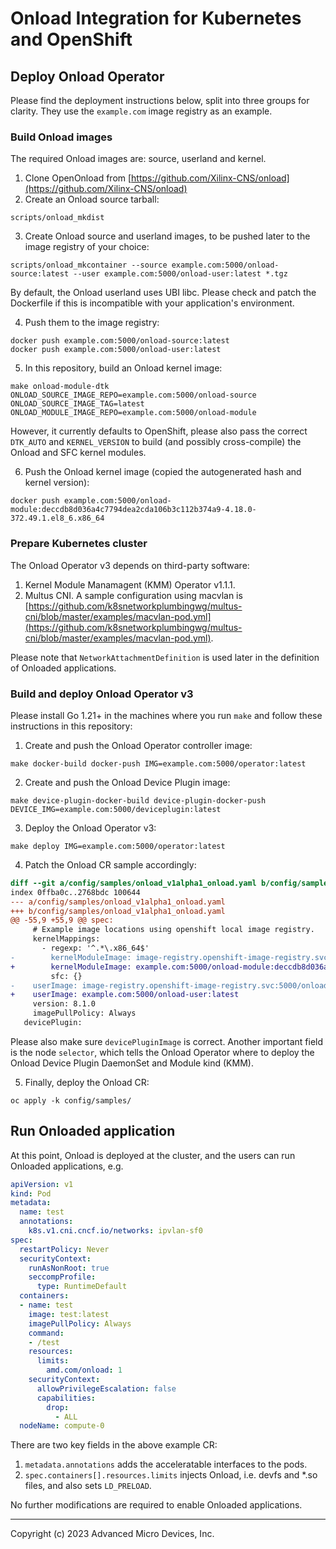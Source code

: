 # Onload Integration for Kubernetes and OpenShift

## Deploy Onload Operator

Please find the deployment instructions below, split into three groups for clarity. They use the `example.com` image registry as an example.


### Build Onload images

The required Onload images are: source, userland and kernel.

1. Clone OpenOnload from [https://github.com/Xilinx-CNS/onload](https://github.com/Xilinx-CNS/onload)
2. Create an Onload source tarball:
```text
scripts/onload_mkdist
```
3. Create Onload source and userland images, to be pushed later to the image registry of your choice:
```text
scripts/onload_mkcontainer --source example.com:5000/onload-source:latest --user example.com:5000/onload-user:latest *.tgz
```
By default, the Onload userland uses UBI libc. Please check and patch the Dockerfile if this is incompatible with your application's environment.

4. Push them to the image registry:
```text
docker push example.com:5000/onload-source:latest
docker push example.com:5000/onload-user:latest
```

5. In this repository, build an Onload kernel image:
```text
make onload-module-dtk ONLOAD_SOURCE_IMAGE_REPO=example.com:5000/onload-source ONLOAD_SOURCE_IMAGE_TAG=latest ONLOAD_MODULE_IMAGE_REPO=example.com:5000/onload-module
```
However, it currently defaults to OpenShift, please also pass the correct `DTK_AUTO` and `KERNEL_VERSION` to build (and possibly cross-compile) the Onload and SFC kernel modules.

6. Push the Onload kernel image (copied the autogenerated hash and kernel version):
```text
docker push example.com:5000/onload-module:deccdb8d036a4c7794dea2cda106b3c112b374a9-4.18.0-372.49.1.el8_6.x86_64
```


### Prepare Kubernetes cluster

The Onload Operator v3 depends on third-party software:

1. Kernel Module Manamagent (KMM) Operator v1.1.1.
2. Multus CNI. A sample configuration using macvlan is [https://github.com/k8snetworkplumbingwg/multus-cni/blob/master/examples/macvlan-pod.yml](https://github.com/k8snetworkplumbingwg/multus-cni/blob/master/examples/macvlan-pod.yml).

Please note that `NetworkAttachmentDefinition` is used later in the definition of Onloaded applications.

### Build and deploy Onload Operator v3

Please install Go 1.21+ in the machines where you run `make` and follow these instructions in this repository:

1. Create and push the Onload Operator controller image:
```text
make docker-build docker-push IMG=example.com:5000/operator:latest
```
2. Create and push the Onload Device Plugin image:
```text
make device-plugin-docker-build device-plugin-docker-push DEVICE_IMG=example.com:5000/deviceplugin:latest
```
3. Deploy the Onload Operator v3:
```text
make deploy IMG=example.com:5000/operator:latest
```
4. Patch the Onload CR sample accordingly:
```diff
diff --git a/config/samples/onload_v1alpha1_onload.yaml b/config/samples/onload_v1alpha1_onload.yaml
index 0ffba0c..2768bdc 100644
--- a/config/samples/onload_v1alpha1_onload.yaml
+++ b/config/samples/onload_v1alpha1_onload.yaml
@@ -55,9 +55,9 @@ spec:
     # Example image locations using openshift local image registry.
     kernelMappings:
       - regexp: '^.*\.x86_64$'
-        kernelModuleImage: image-registry.openshift-image-registry.svc:5000/onload-clusterlocal/onload-module:v8.1.0-${KERNEL_FULL_VERSION}
+        kernelModuleImage: example.com:5000/onload-module:deccdb8d036a4c7794dea2cda106b3c112b374a9-4.18.0-372.49.1.el8_6.x86_64
         sfc: {}
-    userImage: image-registry.openshift-image-registry.svc:5000/onload-clusterlocal/onload-user:v8.1.0
+    userImage: example.com:5000/onload-user:latest
     version: 8.1.0
     imagePullPolicy: Always
   devicePlugin:
```
Please also make sure `devicePluginImage` is correct. Another important field is the node `selector`, which tells the Onload Operator where to deploy the Onload Device Plugin DaemonSet and Module kind (KMM).

5. Finally, deploy the Onload CR:
```text
oc apply -k config/samples/
```


## Run Onloaded application

At this point, Onload is deployed at the cluster, and the users can run Onloaded applications, e.g.
```yaml
apiVersion: v1
kind: Pod
metadata:
  name: test
  annotations:
    k8s.v1.cni.cncf.io/networks: ipvlan-sf0
spec:
  restartPolicy: Never
  securityContext:
    runAsNonRoot: true
    seccompProfile:
      type: RuntimeDefault
  containers:
  - name: test
    image: test:latest
    imagePullPolicy: Always
    command:
    - /test
    resources:
      limits:
        amd.com/onload: 1
    securityContext:
      allowPrivilegeEscalation: false
      capabilities:
        drop:
          - ALL
  nodeName: compute-0
```

There are two key fields in the above example CR:
1. `metadata.annotations` adds the acceleratable interfaces to the pods.
2. `spec.containers[].resources.limits` injects Onload, i.e. devfs and \*.so files, and also sets `LD_PRELOAD`.

No further modifications are required to enable Onloaded applications.

---

Copyright (c) 2023 Advanced Micro Devices, Inc.
